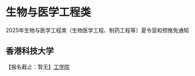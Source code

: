 # 生物与医学工程类
2025年生物与医学工程类（生物医学工程、制药工程等）夏令营和预推免通知

## 香港科技大学

【报名截止：暂无】[工学院](https://mp.weixin.qq.com/s/Yub1OpBQy17EJmjKrQ7BSA)
